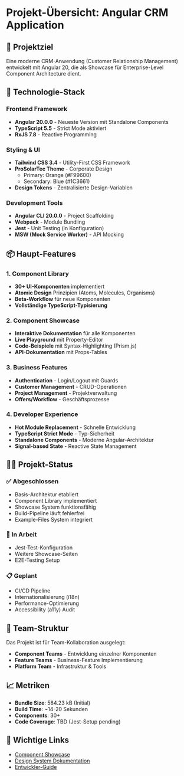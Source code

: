 # Projekt-Übersicht: Angular CRM Application

## 🎯 Projektziel

Eine moderne CRM-Anwendung (Customer Relationship Management) entwickelt mit Angular 20, die als Showcase für Enterprise-Level Component Architecture dient.

## 🔧 Technologie-Stack

### Frontend Framework
- **Angular 20.0.0** - Neueste Version mit Standalone Components
- **TypeScript 5.5** - Strict Mode aktiviert
- **RxJS 7.8** - Reactive Programming

### Styling & UI
- **Tailwind CSS 3.4** - Utility-First CSS Framework
- **ProSolarTec Theme** - Corporate Design
  - Primary: Orange (#F99600)
  - Secondary: Blue (#1C3661)
- **Design Tokens** - Zentralisierte Design-Variablen

### Development Tools
- **Angular CLI 20.0.0** - Project Scaffolding
- **Webpack** - Module Bundling
- **Jest** - Unit Testing (in Konfiguration)
- **MSW (Mock Service Worker)** - API Mocking

## 📦 Haupt-Features

### 1. Component Library
- **30+ UI-Komponenten** implementiert
- **Atomic Design** Prinzipien (Atoms, Molecules, Organisms)
- **Beta-Workflow** für neue Komponenten
- **Vollständige TypeScript-Typisierung**

### 2. Component Showcase
- **Interaktive Dokumentation** für alle Komponenten
- **Live Playground** mit Property-Editor
- **Code-Beispiele** mit Syntax-Highlighting (Prism.js)
- **API-Dokumentation** mit Props-Tables

### 3. Business Features
- **Authentication** - Login/Logout mit Guards
- **Customer Management** - CRUD-Operationen
- **Project Management** - Projektverwaltung
- **Offers/Workflow** - Geschäftsprozesse

### 4. Developer Experience
- **Hot Module Replacement** - Schnelle Entwicklung
- **TypeScript Strict Mode** - Typ-Sicherheit
- **Standalone Components** - Moderne Angular-Architektur
- **Signal-based State** - Reactive State Management

## 🏃‍♂️ Projekt-Status

### ✅ Abgeschlossen
- Basis-Architektur etabliert
- Component Library implementiert
- Showcase System funktionsfähig
- Build-Pipeline läuft fehlerfrei
- Example-Files System integriert

### 🚧 In Arbeit
- Jest-Test-Konfiguration
- Weitere Showcase-Seiten
- E2E-Testing Setup

### 📋 Geplant
- CI/CD Pipeline
- Internationalisierung (i18n)
- Performance-Optimierung
- Accessibility (a11y) Audit

## 👥 Team-Struktur

Das Projekt ist für Team-Kollaboration ausgelegt:
- **Component Teams** - Entwicklung einzelner Komponenten
- **Feature Teams** - Business-Feature Implementierung
- **Platform Team** - Infrastruktur & Tools

## 📈 Metriken

- **Bundle Size**: 584.23 kB (Initial)
- **Build Time**: ~14-20 Sekunden
- **Components**: 30+
- **Code Coverage**: TBD (Jest-Setup pending)

## 🔗 Wichtige Links

- [Component Showcase](http://localhost:4201/components)
- [Design System Dokumentation](./07-design-system.md)
- [Entwickler-Guide](./04-development-workflow.md)